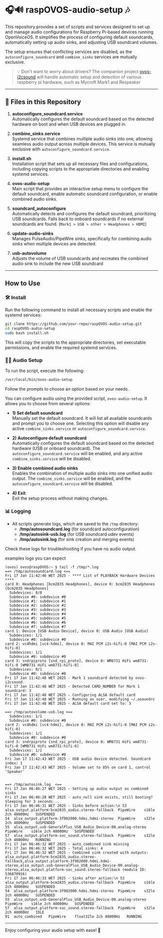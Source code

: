 # 🎧🔊 raspOVOS-audio-setup 🎶

This repository provides a set of scripts and services designed to set up and manage audio configurations for Raspberry Pi-based devices running OpenVoiceOS. It simplifies the process of configuring default soundcards, automatically setting up audio sinks, and adjusting USB soundcard volumes.

The setup ensures that conflicting services are disabled, as the `autoconfigure_soundcard` and `combine_sinks` services are mutually exclusive.

> 💡 Don't want to worry about drivers? The companion project [ovos-i2csound](https://github.com/OpenVoiceOS/ovos-i2csound) will handle automatic setup and detection of various raspberry pi hardware, such as Mycroft Mark1 and Respeaker

---

## 📂 Files in this Repository

1. **autoconfigure_soundcard.service**  
   Automatically configures the default soundcard based on the detected hardware on boot and when USB devices are plugged in.  

2. **combine_sinks.service**  
   Systemd service that combines multiple audio sinks into one, allowing seamless audio output across multiple devices. This service is mutually exclusive with `autoconfigure_soundcard.service`. 

3. **install.sh**  
   Installation script that sets up all necessary files and configurations, including copying scripts to the appropriate directories and enabling systemd services. 

4. **ovos-audio-setup**  
   Main script that provides an interactive setup menu to configure the default soundcard, enable automatic soundcard configuration, or enable combined audio sinks. 

5. **soundcard_autoconfigure**  
   Automatically detects and configures the default soundcard, prioritizing USB soundcards. Falls back to onboard soundcards if no external soundcards are found. (`Mark1 > USB > other > Headphones > HDMI`)

6. **update-audio-sinks**  
   Manages PulseAudio/PipeWire sinks, specifically for combining audio sinks when multiple devices are detected. 

7. **usb-autovolume**  
   Adjusts the volume of USB soundcards and recreates the combined audio sink to include the new USB soundcard

---

## How to Use

### 🛠️ Install

Run the following command to install all necessary scripts and enable the systemd services:

```bash
git clone https://github.com/your-repo/raspOVOS-audio-setup.git
cd raspOVOS-audio-setup
sudo bash install.sh
```

This will copy the scripts to the appropriate directories, set executable permissions, and enable the required systemd services. 

### 🔧🎵 Audio Setup

To run the script, execute the following:

```bash
/usr/local/bin/ovos-audio-setup
```
Follow the prompts to choose an option based on your needs.

You can configure audio using the provided script, `ovos-audio-setup`. It allows you to choose from several options:

- **1) Set default soundcard**  
   Manually set the default soundcard. It will list all available soundcards and prompt you to choose one. Selecting this option will disable any active `combine_sinks.service` or `autoconfigure_soundcard.service`. 

- **2) Autoconfigure default soundcard**  
   Automatically configures the default soundcard based on the detected hardware (USB or onboard soundcard). The `autoconfigure_soundcard.service` will be enabled, and any active `combine_sinks.service` will be disabled.  

- **3) Enable combined audio sinks**  
   Enables the combination of multiple audio sinks into one unified audio output. The `combine_sinks.service` will be enabled, and the `autoconfigure_soundcard.service` will be disabled.  

- **4) Exit**  
   Exit the setup process without making changes. 


### 📊 Logging

- All scripts generate logs, which are saved to the `/tmp` directory:
  - **/tmp/autosoundcard.log** (for soundcard autoconfiguration)
  - **/tmp/autosink-usb.log** (for USB soundcard udev events)
  - **/tmp/autosink.log** (for sink creation and merging events)

Check these logs for troubleshooting if you have no audio output.  

examples logs you can expect
```
(ovos) ovos@raspOVOS:~ $ tail -f /tmp/*.log
==> /tmp/autosoundcard.log <==
Fri 17 Jan 11:42:46 WET 2025 - **** List of PLAYBACK Hardware Devices ****
card 0: Headphones [bcm2835 Headphones], device 0: bcm2835 Headphones [bcm2835 Headphones]
  Subdevices: 8/8
  Subdevice #0: subdevice #0
  Subdevice #1: subdevice #1
  Subdevice #2: subdevice #2
  Subdevice #3: subdevice #3
  Subdevice #4: subdevice #4
  Subdevice #5: subdevice #5
  Subdevice #6: subdevice #6
  Subdevice #7: subdevice #7
card 1: Device [USB Audio Device], device 0: USB Audio [USB Audio]
  Subdevices: 1/1
  Subdevice #0: subdevice #0
card 2: vc4hdmi [vc4-hdmi], device 0: MAI PCM i2s-hifi-0 [MAI PCM i2s-hifi-0]
  Subdevices: 1/1
  Subdevice #0: subdevice #0
card 3: sndrpiproto [snd_rpi_proto], device 0: WM8731 HiFi wm8731-hifi-0 [WM8731 HiFi wm8731-hifi-0]
  Subdevices: 0/1
  Subdevice #0: subdevice #0
Fri 17 Jan 11:42:48 WET 2025 - Mark 1 soundcard detected by ovos-i2csound.
Fri 17 Jan 11:42:48 WET 2025 - Detected CARD_NUMBER for Mark 1 soundcard: 3
Fri 17 Jan 11:42:48 WET 2025 - Configuring ALSA default card
Fri 17 Jan 11:42:48 WET 2025 - Running as user, modifying ~/.asoundrc
Fri 17 Jan 11:42:48 WET 2025 - ALSA default card set to: 3

==> /tmp/autovolume-usb.log <==
  Subdevices: 1/1
  Subdevice #0: subdevice #0
card 2: vc4hdmi [vc4-hdmi], device 0: MAI PCM i2s-hifi-0 [MAI PCM i2s-hifi-0]
  Subdevices: 1/1
  Subdevice #0: subdevice #0
card 3: sndrpiproto [snd_rpi_proto], device 0: WM8731 HiFi wm8731-hifi-0 [WM8731 HiFi wm8731-hifi-0]
  Subdevices: 1/1
  Subdevice #0: subdevice #0
Fri Jan 17 11:42:43 WET 2025 - USB audio device detected. Soundcard index: 1
Fri Jan 17 11:42:43 WET 2025 - Volume set to 85% on card 1, control 'Speaker'


==> /tmp/autosink.log  <==
Fri 17 Jan 06:46:27 WET 2025 - Setting up audio output as combined sinks
Fri 17 Jan 06:46:28 WET 2025 - auto_null sink exists, still booting? Sleeping for 3 seconds...
Fri 17 Jan 06:46:31 WET 2025 - Sinks before action:\n 53	alsa_output.platform-bcm2835_audio.stereo-fallback	PipeWire	s16le 2ch 48000Hz	SUSPENDED
54	alsa_output.platform-3f902000.hdmi.hdmi-stereo	PipeWire	s32le 2ch 48000Hz	SUSPENDED
55	alsa_output.usb-GeneralPlus_USB_Audio_Device-00.analog-stereo	PipeWire	s16le 2ch 48000Hz	SUSPENDED
57	alsa_output.platform-soc_sound.stereo-fallback	PipeWire	s32le 2ch 48000Hz	RUNNING
Fri 17 Jan 06:46:32 WET 2025 - auto_combined sink missing
Fri 17 Jan 06:46:32 WET 2025 - Total sinks: 4
Fri 17 Jan 06:46:32 WET 2025 - Combined sink created with outputs: alsa_output.platform-bcm2835_audio.stereo-fallback,alsa_output.platform-3f902000.hdmi.hdmi-stereo,alsa_output.usb-GeneralPlus_USB_Audio_Device-00.analog-stereo,alsa_output.platform-soc_sound.stereo-fallback (module ID: 536870916)
Fri 17 Jan 06:46:33 WET 2025 - Sinks after action:\n 53	alsa_output.platform-bcm2835_audio.stereo-fallback	PipeWire	s16le 2ch 48000Hz	SUSPENDED
54	alsa_output.platform-3f902000.hdmi.hdmi-stereo	PipeWire	s32le 2ch 48000Hz	SUSPENDED
55	alsa_output.usb-GeneralPlus_USB_Audio_Device-00.analog-stereo	PipeWire	s16le 2ch 48000Hz	SUSPENDED
57	alsa_output.platform-soc_sound.stereo-fallback	PipeWire	s32le 2ch 48000Hz	IDLE
91	auto_combined	PipeWire	float32le 2ch 48000Hz	RUNNING

```

---

Enjoy configuring your audio setup with ease! 🎉 



